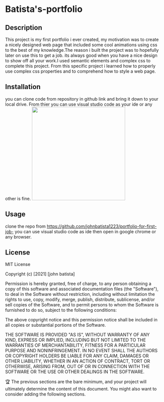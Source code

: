 # Batista's-portfolio

## Description
This project is my first portfolio i ever created, my motivation was to create a nicely designed web page that included some cool animations using css to the best of my knowledge.The reason i built the project was to hopefully later on use this to get a job. its always good when you have a nice design to show off all your work.I used semantic elements and complex css to complete this project. From this specific project i learned how to properly use complex css properties and to comprehend how to style a web page.

## Installation
 you can clone code from repository in github link and bring it down to your local drive. From thier you can use visual studio code as your ide or any other is fine.
 <img src="" width=300>

## Usage
 clone the repo from https://github.com/johnbatista1223/portfolio-for-first-job- you can use visual studio code as ide then open in google chrome or any browser.

## License
MIT License

Copyright (c) [2021] [john batista]

Permission is hereby granted, free of charge, to any person obtaining a copy
of this software and associated documentation files (the "Software"), to deal
in the Software without restriction, including without limitation the rights
to use, copy, modify, merge, publish, distribute, sublicense, and/or sell
copies of the Software, and to permit persons to whom the Software is
furnished to do so, subject to the following conditions:

The above copyright notice and this permission notice shall be included in all
copies or substantial portions of the Software.

THE SOFTWARE IS PROVIDED "AS IS", WITHOUT WARRANTY OF ANY KIND, EXPRESS OR
IMPLIED, INCLUDING BUT NOT LIMITED TO THE WARRANTIES OF MERCHANTABILITY,
FITNESS FOR A PARTICULAR PURPOSE AND NONINFRINGEMENT. IN NO EVENT SHALL THE
AUTHORS OR COPYRIGHT HOLDERS BE LIABLE FOR ANY CLAIM, DAMAGES OR OTHER
LIABILITY, WHETHER IN AN ACTION OF CONTRACT, TORT OR OTHERWISE, ARISING FROM,
OUT OF OR IN CONNECTION WITH THE SOFTWARE OR THE USE OR OTHER DEALINGS IN THE
SOFTWARE.

🏆 The previous sections are the bare minimum, and your project will ultimately determine the content of this document. You might also want to consider adding the following sections.


